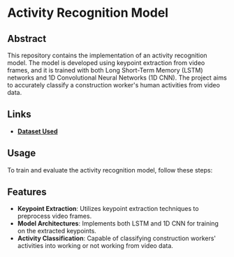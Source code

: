 # Activity Recognition Model

## Abstract
This repository contains the implementation of an activity recognition model. The model is developed using keypoint extraction from video frames, and it is trained with both Long Short-Term Memory (LSTM) networks and 1D Convolutional Neural Networks (1D CNN). The project aims to accurately classify a construction worker's human activities from video data.


## Links
- **[Dataset Used](https://drive.google.com/drive/folders/1xU4T86Ul2rmpWVNyjsgCkyz3M01mnIGU?usp=sharing)**

## Usage
To train and evaluate the activity recognition model, follow these steps:

## Features
- **Keypoint Extraction**: Utilizes keypoint extraction techniques to preprocess video frames.
- **Model Architectures**: Implements both LSTM and 1D CNN for training on the extracted keypoints.
- **Activity Classification**: Capable of classifying construction workers' activities into working or not working from video data.

